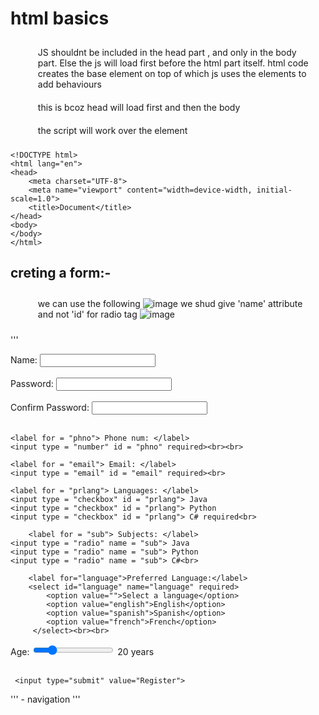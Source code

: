 # html basics
1. JS shouldnt be included in the head part , and only in the body part. Else the js will load first before the html part itself. html code creates the base element on top of which js uses the elements to add behaviours
2. this is bcoz head will load first and then the body
3. the script will work over the element
```
<!DOCTYPE html>
<html lang="en">
<head>
    <meta charset="UTF-8">
    <meta name="viewport" content="width=device-width, initial-scale=1.0">
    <title>Document</title>
</head>
<body>
</body>
</html>
```
## creting a form:-
- we can use the following
![image](https://github.com/user-attachments/assets/ef43d300-856e-4dbc-b0df-b56e6ccc0277)
we shud give 'name' attribute and not 'id' for radio tag
![image](https://github.com/user-attachments/assets/8f684d66-17c2-42f7-ae3a-fa19868ab654)

'''
<!DOCTYPE html>
<html lang="en">
<head>
    <meta charset="UTF-8">
    <meta name="viewport" content="width=device-width, initial-scale=1.0">
    <title>Document</title>
    <script>
        function updateSliderValue(val) {
            document.getElementById('sliderValue').textContent = val;
        }
    </script>
</head>
<body>
   <form action="/submit_form" method="post">
    <label for = "name"> Name: </label>
    <input type = "text" id = "name" required>
    <br><br>
    <label for = "pwd"> Password: </label>
    <input type = "password" id = "pwd" required>
    <br><br>
    <label for = "cpwd">  Confirm Password: </label>
    <input type = "password" id = "cpwd" required><br><br>
    
    <label for = "phno"> Phone num: </label>
    <input type = "number" id = "phno" required><br><br>
    
    <label for = "email"> Email: </label>
    <input type = "email" id = "email" required><br>
    
    <label for = "prlang"> Languages: </label>
    <input type = "checkbox" id = "prlang"> Java
    <input type = "checkbox" id = "prlang"> Python
    <input type = "checkbox" id = "prlang"> C# required<br>
    
        <label for = "sub"> Subjects: </label>
    <input type = "radio" name = "sub"> Java
    <input type = "radio" name = "sub"> Python
    <input type = "radio" name = "sub"> C#<br>
    
        <label for="language">Preferred Language:</label>
        <select id="language" name="language" required>
            <option value="">Select a language</option>
            <option value="english">English</option>
            <option value="spanish">Spanish</option>
            <option value="french">French</option>
         </select><br><br>
         
  <label for="age">Age:</label>
        <input type="range" id="age" name="age" min="0" max="100" value="20" oninput="updateSliderValue(this.value)">
        <span id="sliderValue">20</span> years<br><br>
        
     <input type="submit" value="Register">
    
    
</body>
</html>
'''
- navigation
'''
<!DOCTYPE html>
<html lang="en">
<head>
    <meta charset="UTF-8">
    <meta name="viewport" content="width=device-width, initial-scale=1.0">
    <title>Document</title>
    <style>
        nav{
            background-color:  lightblue;
            padding : 10px;


        }
        u1{
            list-style: none;
        }
        li{
            display :inline-block;
            margin : 10px 20px;
        }
        a{
            text-decoration: none;
        }
       
        

    </style>
</head>
<body>

    <nav>
        <u1>
            <li> <a href = "sep.html" target = "_blank"> Form </a></li>
            <li> <a href = "https://www.linkedin.com/feed/" target = "_blank"> Linkedin </a></li>
        </u1>

    </nav>
    
</body>
</html>
'''
